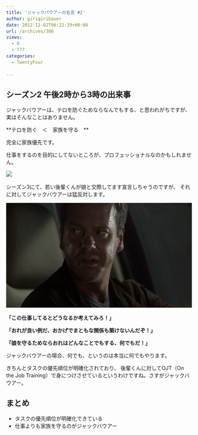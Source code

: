 ```yaml
---
title: 'ジャックバウアーの名言 #2'
author: girigiribauer
date: 2012-12-02T06:22:29+00:00
url: /archives/306
views:
  - 0
  - 777
categories:
  - TwentyFour

---
```

## シーズン2 午後2時から3時の出来事

ジャックバウアーは、テロを防ぐためならなんでもする、と思われがちですが、 実はそんなことはありません。

**テロを防ぐ　＜　家族を守る　**

完全に家族優先です。

仕事をするのを目的にしてないところが、プロフェッショナルなのかもしれません。

![][1]

シーズン3にて、若い後輩くんが娘と交際してます宣言しちゃうのですが、 それに対してジャックバウアーは猛反対します。

![「この仕事してるとどうなるか考えてみろ！」][2]

**「この仕事してるとどうなるか考えてみろ！」**

**「おれが良い例だ、おかげでまともな関係も築けないんだぞ！」**

**「娘を守るためならおれはどんなことでもする、何でもだ！」**

ジャックバウアーの場合、何でも、というのは本当に何でもやります。

きちんとタスクの優先順位が明確化されており、 後輩くんに対してOJT（On the Job Training）で身につけさせているというわけですね。さすがジャックバウアー。

## まとめ

  * タスクの優先順位が明確化できている
  * 仕事よりも家族を守るのがジャックバウアー

 [1]: /img/2012/12/24advent02-012.png
 [2]: /img/2012/12/24advent02-022.png

